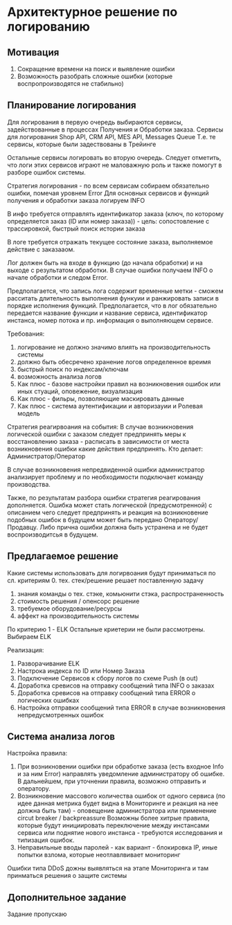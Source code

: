 # Архитектурное решение по логированию

## Мотивация
1. Сокращение времени на поиск и выявление ошибки
2. Возможность разобрать сложные ошибки (которые воспропроизводятся не стабильно)
   
## Планирование логирования
Для логирования в первую очередь выбираются сервисы, задействованные в процессах Получения и Обработки заказа.
Сервисы для логирования Shop API, CRM API, MES API, Messages Queue 
Т.е. те сервисы, которые были задествованы в Трейинге

Остальные сервисы логировать во вторую очередь. Следует отметить, что логи этих сервисов играют не маловажную роль и также помогут в разборе ошибок системы.

Стратегия логирования - по всем сервисам собираем обязательно ошибки, помечая уровнем Error
Для основных сервисов и функций получения и обработки заказа логируем INFO

В инфо требуется отправлять идентификатор заказа (ключ, по которому определяется заказ (ID или номер заказа)) - цель: сопостовление с трассировкой, быстрый поиск истории заказа

В логе требуется отражать текущее состояние заказа, выполняемое действие с заказааом.

Лог должен быть на входе в функцию (до начала обработки) и на выходе с результатом обработки. В случае ошибки получаем INFO о начале обработки и следом Error.

Предполагается, что запись лога содержит временные метки - сможем расситать длительность выполнения функуии и ранжировать записи в порядке исполнения функций.
Предполагается, что в лог обязательно передается название функции и название сервиса, идентификатор инстанса, номер потока и пр. информация о выполняющем сервисе.

Требования: 
1. логирование не должно значимо влиять на производительность системы
2. должно быть обесречено хранение логов определенное вреимя
3. быстрый поиск по индексам/ключам
4. возможность анализа логов
5. Как плюс - базове настройки правил на возникновения ошибок или иных стуаций, оповежение, визуализация
6. Как плюс - фильры, позволяющие маскировать данные
7. Как плюс - система аутентификации и авторизауии и Ролевая модель

Стратегия реагирвоания на события:
В случае возникновения логической ошибки с заказом следует предпринять меры к восстановлению заказа - расписать в зависимости от места возникновения ошибки какие действия предпринять.
Кто делает: Администратор/Оператор

В случае возникновения непредвиденной ошибки администратор анализирует проблему и по необходимости подключает команду производства.

Также, по результатам разбора ошибки стратегия реагирования дополняется. Ошибка может стать логической (предусмотренной) с описанием чего следует предпринять и реакция на возникновение подобных ошибок в будущем может быть передано Оператору/Продавцу.
Либо прична ошибки должна быть устранена и не будет воспроизводитсья в будущем.

## Предлагаемое решение

Какие системы использовать для логирвоания будут приниматься по сл. критериям
0. тех. стек/решение решает поставленную задачу
1. знания команды о тех. стэке, комьюнити стэка, распространенность
2. стоимость решения / опенсорс решение
3. требуемое оборудование/ресурсы
4. аффект на производительность системы

По критерию 1 - ELK
Остальные криетерии не были рассмотрены.
Выбираем ELK

Реализация:
1. Разворачивание ELK
2. Настрока индекса по ID или Номер Заказа 
3. Подключение Сервисов к сбору логов по схеме Push (в out)
4. Доработка сревисов на отправку сообщений типа INFO о заказах
5. Доработка сревисов на отправку сообщений типа ERROR о логических ошибках
6. Настройка отправки сообщений типа ERROR в случае возникновения непредусмотренных ошибок



## Cистема анализа логов

Настройка правила:
1. При возникновении ошибки при обработке заказа (есть входное Info и за ним Error) направлять уведомление администратору об ошибке. В дальнейшем, при уточнении правила, возможно отправить и оператору.
2. Возникновение массового количества ошибок от одного сервиса (по идее данная метрика будет видна в Мониторинге и реакция на нее должна быть там) - оповещение администратора или применение circut breaker / backpreassure 
Возможны более хитрые правила, которые будут инициировать переключение между инстансами сервиса или поднятие нового инстанса - требуются исследования и типизация ошибок. 
3. Неправильные вводы паролей - как вариант - блокировка IP, иные попытки взлома, которые неотлавлвивает мониторинг

Ошибки типа DDoS дожны выявляться на этапе Мониторинга и там принматься решения о защите системы


## Дополнительное задание
Задание пропускаю
